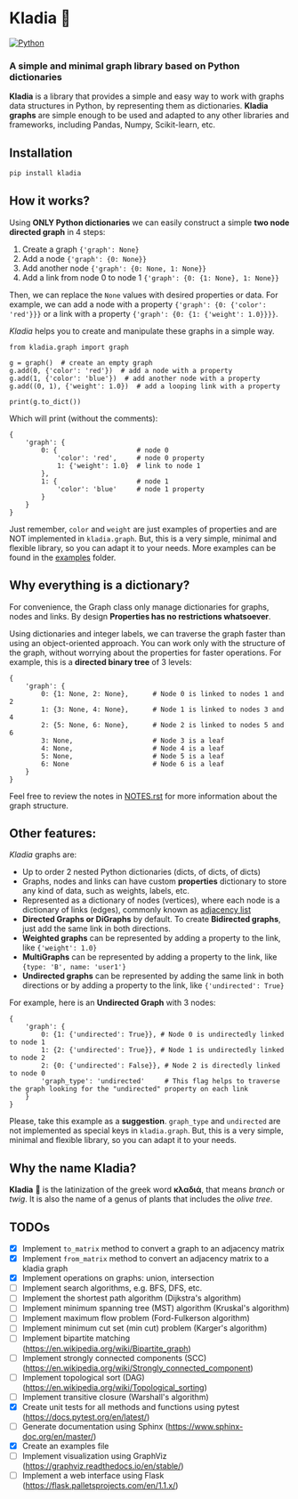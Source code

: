 # Kladia 🌿

[![Python](https://img.shields.io/badge/python-v3.10%2B-blue)](https://www.python.org/)

### A simple and minimal graph library based on Python dictionaries

**Kladia** is a library that provides a simple and easy way to work with graphs data structures in Python, by representing them as dictionaries. 
**Kladia graphs** are simple enough to be used and adapted to any other libraries and frameworks, including Pandas, Numpy, Scikit-learn, etc.

## Installation

```bash
pip install kladia
```

## How it works?

Using **ONLY Python dictionaries** we can easily construct a simple **two node directed graph** in 4 steps:

1. Create a graph ``{'graph': None}``
2. Add a node ``{'graph': {0: None}}``
3. Add another node ``{'graph': {0: None, 1: None}}``
4. Add a link from node 0 to node 1 ``{'graph': {0: {1: None}, 1: None}}``

Then, we can replace the ``None`` values with desired properties or data. For example, we can add a node with a
property ``{'graph': {0: {'color': 'red'}}}`` or a link with a property ``{'graph': {0: {1: {'weight': 1.0}}}}``.

*Kladia* helps you to create and manipulate these graphs in a simple way.

```
from kladia.graph import graph

g = graph()  # create an empty graph
g.add(0, {'color': 'red'})  # add a node with a property
g.add(1, {'color': 'blue'})  # add another node with a property
g.add((0, 1), {'weight': 1.0})  # add a looping link with a property

print(g.to_dict())
```

Which will print (without the comments):

```
{
    'graph': {
        0: {                    # node 0
            'color': 'red',     # node 0 property
            1: {'weight': 1.0}  # link to node 1
        }, 
        1: {                    # node 1
            'color': 'blue'     # node 1 property
        }
    }
}
```
Just remember, ``color`` and ``weight`` are just examples of properties and are
NOT implemented in ``kladia.graph``. But, this is a very simple, minimal and flexible library, 
so you can adapt it to your needs. More examples can be found in the 
[examples](https://github.com/jocerfranquiz/kladia/tree/main/examples) folder.

## Why everything is a dictionary?

For convenience, the Graph class only manage dictionaries for graphs, nodes and links. 
By design **Properties has no restrictions whatsoever**.

Using dictionaries and integer labels, we can traverse the graph faster than using an object-oriented approach. 
You can work only with the structure of the graph, without worrying about the properties for faster operations. 
For example, this is a **directed binary tree** of 3 levels:

```
{
    'graph': {
        0: {1: None, 2: None},      # Node 0 is linked to nodes 1 and 2
        1: {3: None, 4: None},      # Node 1 is linked to nodes 3 and 4
        2: {5: None, 6: None},      # Node 2 is linked to nodes 5 and 6
        3: None,                    # Node 3 is a leaf
        4: None,                    # Node 4 is a leaf
        5: None,                    # Node 5 is a leaf
        6: None                     # Node 6 is a leaf
    }
}
```

Feel free to review the notes in [NOTES.rst](https://github.com/jocerfranquiz/kladia/blob/main/docs/NOTES.rst) 
for more information about the graph structure.

## Other features:
*Kladia* graphs are:
- Up to order 2 nested Python dictionaries (dicts, of dicts, of dicts)
- Graphs, nodes and links can have custom **properties** dictionary to store any kind of data, such as weights, labels, etc.
- Represented as a dictionary of nodes (vertices), where each node is a dictionary of links (edges), commonly known as [adjacency list](https://en.wikipedia.org/wiki/Adjacency_list)
- **Directed Graphs or DiGraphs** by default. To create **Bidirected graphs**, 
just add the same link in both directions.
- **Weighted graphs** can be represented by adding a property to the link, like ``{'weight': 1.0}``
- **MultiGraphs** can be represented by adding a property to the link, like ``{type: 'B', name: 'user1'}``
- **Undirected graphs** can be represented by adding the same link in both directions or by adding a property to the link, like ``{'undirected': True}``

For example, here is an **Undirected Graph** with 3 nodes:
    
```
{
    'graph': {
        0: {1: {'undirected': True}}, # Node 0 is undirectedly linked to node 1
        1: {2: {'undirected': True}}, # Node 1 is undirectedly linked to node 2
        2: {0: {'undirected': False}}, # Node 2 is directedly linked to node 0
        'graph_type': 'undirected'     # This flag helps to traverse the graph looking for the "undirected" property on each link
    }
}
```

Please, take this example as a **suggestion**. ``graph_type`` and ``undirected`` are not implemented as special 
keys in ``kladia.graph``. But, this is a very simple, minimal and flexible library, so you can adapt it to your needs.

## Why the name Kladia?

**Kladia**  🌿 is the latinization of the greek word **κλαδιά**, that means *branch* or *twig*. It is also the name of a genus of plants that includes
the *olive tree*.

## TODOs

- [x] Implement ``to_matrix`` method to convert a graph to an adjacency matrix
- [x] Implement ``from_matrix`` method to convert an adjacency matrix to a kladia graph
- [x] Implement operations on graphs: union, intersection
- [ ] Implement search algorithms, e.g. BFS, DFS, etc.
- [ ] Implement the shortest path algorithm (Dijkstra's algorithm)
- [ ] Implement minimum spanning tree (MST) algorithm (Kruskal's algorithm)
- [ ] Implement maximum flow problem (Ford-Fulkerson algorithm)
- [ ] Implement minimum cut set (min cut) problem (Karger's algorithm)
- [ ] Implement bipartite matching  (https://en.wikipedia.org/wiki/Bipartite_graph)
- [ ] Implement strongly connected components (SCC) (https://en.wikipedia.org/wiki/Strongly_connected_component)
- [ ] Implement topological sort (DAG) (https://en.wikipedia.org/wiki/Topological_sorting)
- [ ] Implement transitive closure (Warshall's algorithm)
- [x] Create unit tests for all methods and functions using pytest (https://docs.pytest.org/en/latest/)
- [ ] Generate documentation using Sphinx (https://www.sphinx-doc.org/en/master/)
- [x] Create an examples file
- [ ] Implement visualization using GraphViz (https://graphviz.readthedocs.io/en/stable/)
- [ ] Implement a web interface using Flask (https://flask.palletsprojects.com/en/1.1.x/)
